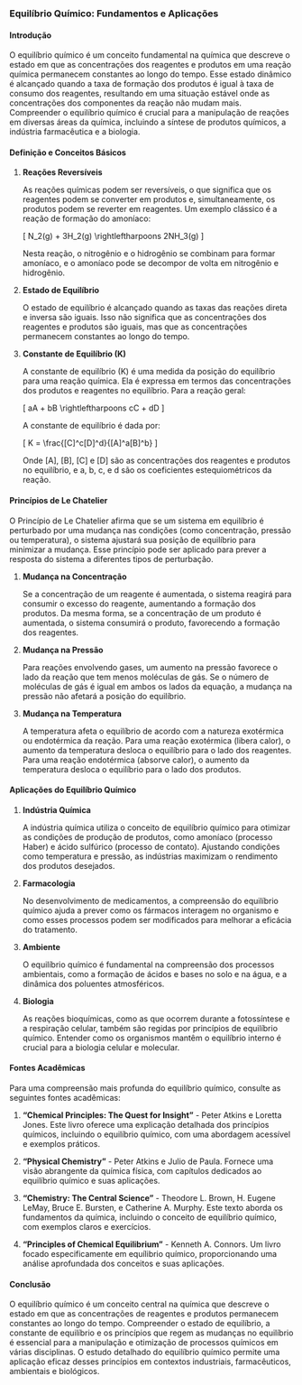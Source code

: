 ### Equilíbrio Químico: Fundamentos e Aplicações

#### Introdução

O equilíbrio químico é um conceito fundamental na química que descreve o estado em que as concentrações dos reagentes e produtos em uma reação química permanecem constantes ao longo do tempo. Esse estado dinâmico é alcançado quando a taxa de formação dos produtos é igual à taxa de consumo dos reagentes, resultando em uma situação estável onde as concentrações dos componentes da reação não mudam mais. Compreender o equilíbrio químico é crucial para a manipulação de reações em diversas áreas da química, incluindo a síntese de produtos químicos, a indústria farmacêutica e a biologia.

#### Definição e Conceitos Básicos

1. **Reações Reversíveis**

   As reações químicas podem ser reversíveis, o que significa que os reagentes podem se converter em produtos e, simultaneamente, os produtos podem se reverter em reagentes. Um exemplo clássico é a reação de formação do amoníaco:

   \[ N_2(g) + 3H_2(g) \rightleftharpoons 2NH_3(g) \]

   Nesta reação, o nitrogênio e o hidrogênio se combinam para formar amoníaco, e o amoníaco pode se decompor de volta em nitrogênio e hidrogênio.

2. **Estado de Equilíbrio**

   O estado de equilíbrio é alcançado quando as taxas das reações direta e inversa são iguais. Isso não significa que as concentrações dos reagentes e produtos são iguais, mas que as concentrações permanecem constantes ao longo do tempo.

3. **Constante de Equilíbrio (K)**

   A constante de equilíbrio (K) é uma medida da posição do equilíbrio para uma reação química. Ela é expressa em termos das concentrações dos produtos e reagentes no equilíbrio. Para a reação geral:

   \[ aA + bB \rightleftharpoons cC + dD \]

   A constante de equilíbrio é dada por:

   \[ K = \frac{[C]^c[D]^d}{[A]^a[B]^b} \]

   Onde [A], [B], [C] e [D] são as concentrações dos reagentes e produtos no equilíbrio, e a, b, c, e d são os coeficientes estequiométricos da reação.

#### Princípios de Le Chatelier

O Princípio de Le Chatelier afirma que se um sistema em equilíbrio é perturbado por uma mudança nas condições (como concentração, pressão ou temperatura), o sistema ajustará sua posição de equilíbrio para minimizar a mudança. Esse princípio pode ser aplicado para prever a resposta do sistema a diferentes tipos de perturbação.

1. **Mudança na Concentração**

   Se a concentração de um reagente é aumentada, o sistema reagirá para consumir o excesso do reagente, aumentando a formação dos produtos. Da mesma forma, se a concentração de um produto é aumentada, o sistema consumirá o produto, favorecendo a formação dos reagentes.

2. **Mudança na Pressão**

   Para reações envolvendo gases, um aumento na pressão favorece o lado da reação que tem menos moléculas de gás. Se o número de moléculas de gás é igual em ambos os lados da equação, a mudança na pressão não afetará a posição do equilíbrio.

3. **Mudança na Temperatura**

   A temperatura afeta o equilíbrio de acordo com a natureza exotérmica ou endotérmica da reação. Para uma reação exotérmica (libera calor), o aumento da temperatura desloca o equilíbrio para o lado dos reagentes. Para uma reação endotérmica (absorve calor), o aumento da temperatura desloca o equilíbrio para o lado dos produtos.

#### Aplicações do Equilíbrio Químico

1. **Indústria Química**

   A indústria química utiliza o conceito de equilíbrio químico para otimizar as condições de produção de produtos, como amoníaco (processo Haber) e ácido sulfúrico (processo de contato). Ajustando condições como temperatura e pressão, as indústrias maximizam o rendimento dos produtos desejados.

2. **Farmacologia**

   No desenvolvimento de medicamentos, a compreensão do equilíbrio químico ajuda a prever como os fármacos interagem no organismo e como esses processos podem ser modificados para melhorar a eficácia do tratamento.

3. **Ambiente**

   O equilíbrio químico é fundamental na compreensão dos processos ambientais, como a formação de ácidos e bases no solo e na água, e a dinâmica dos poluentes atmosféricos. 

4. **Biologia**

   As reações bioquímicas, como as que ocorrem durante a fotossíntese e a respiração celular, também são regidas por princípios de equilíbrio químico. Entender como os organismos mantêm o equilíbrio interno é crucial para a biologia celular e molecular.

#### Fontes Acadêmicas

Para uma compreensão mais profunda do equilíbrio químico, consulte as seguintes fontes acadêmicas:

1. **“Chemical Principles: The Quest for Insight”** - Peter Atkins e Loretta Jones. Este livro oferece uma explicação detalhada dos princípios químicos, incluindo o equilíbrio químico, com uma abordagem acessível e exemplos práticos.

2. **“Physical Chemistry”** - Peter Atkins e Julio de Paula. Fornece uma visão abrangente da química física, com capítulos dedicados ao equilíbrio químico e suas aplicações.

3. **“Chemistry: The Central Science”** - Theodore L. Brown, H. Eugene LeMay, Bruce E. Bursten, e Catherine A. Murphy. Este texto aborda os fundamentos da química, incluindo o conceito de equilíbrio químico, com exemplos claros e exercícios.

4. **“Principles of Chemical Equilibrium”** - Kenneth A. Connors. Um livro focado especificamente em equílibrio químico, proporcionando uma análise aprofundada dos conceitos e suas aplicações.

#### Conclusão

O equilíbrio químico é um conceito central na química que descreve o estado em que as concentrações de reagentes e produtos permanecem constantes ao longo do tempo. Compreender o estado de equilíbrio, a constante de equilíbrio e os princípios que regem as mudanças no equilíbrio é essencial para a manipulação e otimização de processos químicos em várias disciplinas. O estudo detalhado do equilíbrio químico permite uma aplicação eficaz desses princípios em contextos industriais, farmacêuticos, ambientais e biológicos.